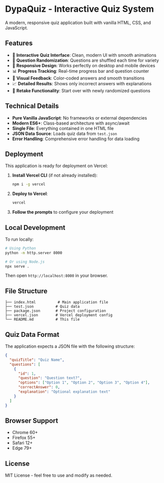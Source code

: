 # DypaQuiz - Interactive Quiz System

A modern, responsive quiz application built with vanilla HTML, CSS, and JavaScript.

## Features

- 🎯 **Interactive Quiz Interface**: Clean, modern UI with smooth animations
- 🔀 **Question Randomization**: Questions are shuffled each time for variety
- 📱 **Responsive Design**: Works perfectly on desktop and mobile devices
- 📊 **Progress Tracking**: Real-time progress bar and question counter
- 🎨 **Visual Feedback**: Color-coded answers and smooth transitions
- 📈 **Detailed Results**: Shows only incorrect answers with explanations
- 🔄 **Retake Functionality**: Start over with newly randomized questions

## Technical Details

- **Pure Vanilla JavaScript**: No frameworks or external dependencies
- **Modern ES6+**: Class-based architecture with async/await
- **Single File**: Everything contained in one HTML file
- **JSON Data Source**: Loads quiz data from `test.json`
- **Error Handling**: Comprehensive error handling for data loading

## Deployment

This application is ready for deployment on Vercel:

1. **Install Vercel CLI** (if not already installed):
   ```bash
   npm i -g vercel
   ```

2. **Deploy to Vercel**:
   ```bash
   vercel
   ```

3. **Follow the prompts** to configure your deployment

## Local Development

To run locally:

```bash
# Using Python
python -m http.server 8000

# Or using Node.js
npx serve .
```

Then open `http://localhost:8000` in your browser.

## File Structure

```
├── index.html          # Main application file
├── test.json          # Quiz data
├── package.json       # Project configuration
├── vercel.json        # Vercel deployment config
└── README.md          # This file
```

## Quiz Data Format

The application expects a JSON file with the following structure:

```json
{
  "quizTitle": "Quiz Name",
  "questions": [
    {
      "id": 1,
      "question": "Question text?",
      "options": ["Option 1", "Option 2", "Option 3", "Option 4"],
      "correctAnswer": 0,
      "explanation": "Optional explanation text"
    }
  ]
}
```

## Browser Support

- Chrome 60+
- Firefox 55+
- Safari 12+
- Edge 79+

## License

MIT License - feel free to use and modify as needed.
